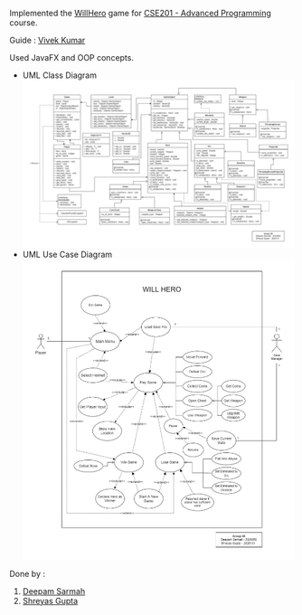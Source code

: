 Implemented the [WillHero](https://www.crazygames.com/game/will-hero-online) game for [CSE201 - Advanced Programming
](http://techtree.iiitd.edu.in/viewDescription/filename?=CSE201) course.

Guide : [Vivek Kumar](mailto:vivekk@iiitd.ac.in)

Used JavaFX and OOP concepts.
- UML Class Diagram
  ![UML Class Diagram](/UML%20Diagrams/UML%20Class%20Diagram%20-%20Group%2048.png)
- UML Use Case Diagram
  ![UML Use Case Diagram](/UML%20Diagrams/UML%20Use%20Case%20Diagram%20-%20Group%2048.png)

Done by :
1. [Deepam Sarmah](mailto:deepam20050@iiitd.ac.in)
2. [Shreyas Gupta](mailto:shreyas20131@iiitd.ac.in)
